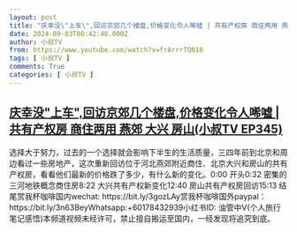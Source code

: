 ```yaml
---
layout: post
title: "庆幸没\"上车\",回访京郊几个楼盘,价格变化令人唏嘘 | 共有产权房 商住两用 燕郊 大兴 房山(小叔TV EP345)"
date: 2024-09-03T00:42:48.000Z
author: 小叔TV
from: https://www.youtube.com/watch?v=frArrrTQN10
tags: [ 小叔TV ]
comments: True
categories: [ 小叔TV ]
---
```

<!--1725324168000-->
[庆幸没"上车",回访京郊几个楼盘,价格变化令人唏嘘 | 共有产权房 商住两用 燕郊 大兴 房山(小叔TV EP345)](https://www.youtube.com/watch?v=frArrrTQN10)
------

<div>
选择大于努力，过去的一个选择就会影响下半生的生活质量，三四年前到北京和周边看过一些房地产，这次重新回访位于河北燕郊附近商住、北京大兴和房山的共有产权房，看看他们最新的价格跌了多少，有什么新的变化。0:00 开头0:32 密集的三河地铁概念商住房8:22 大兴共有产权新变化12:40 房山共有产权房回访15:13 结尾赏我杯咖啡国内wechat: https://bit.ly/3gozLAy赏我杯咖啡国外paypal：https://bit.ly/3n63BeyWhatsapp:+60178432939小红书ID: 油管中V(个人旅行笔记感悟)本频道视频未经许可，禁止擅自搬运至国内，一经发现将追究到底。
</div>
